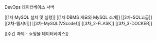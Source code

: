 DevOps
데이터베이스 서버

[[1차 MySQL 설치 및 실행]]
[[1차 DBMS 개요와 MySQL 소개]]
[[2차-SQL고급]]
[[2차-웹서버]]
[[3차-MySQL(VScode)]]
[[3차_2-FLASK]]
[[3차_3-DOCKER]]

[[주간 과제 - 쇼핑몰 데이터베이스]]
